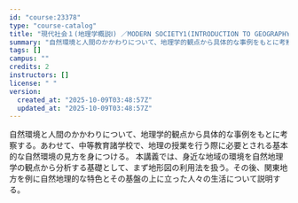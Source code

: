 ```yaml
---
id: "course:23378"
type: "course-catalog"
title: "現代社会１(地理学概説Ⅰ) ／MODERN SOCIETY1(INTRODUCTION TO GEOGRAPHY I)"
summary: "自然環境と人間のかかわりについて、地理学的観点から具体的な事例をもとに考察する。あわせて、中等教育諸学校で、地理の授業を行う際に必要とされる基本的な自然環境の見方を身につける。 本講義では、身近な地域の環境を自然地理学の観点から分析する基礎…"
tags: []
campus: ""
credits: 2
instructors: []
license: " "
version:
  created_at: "2025-10-09T03:48:57Z"
  updated_at: "2025-10-09T03:48:57Z"
---
```


自然環境と人間のかかわりについて、地理学的観点から具体的な事例をもとに考察する。あわせて、中等教育諸学校で、地理の授業を行う際に必要とされる基本的な自然環境の見方を身につける。 本講義では、身近な地域の環境を自然地理学の観点から分析する基礎として、まず地形図の利用法を扱う。その後、関東地方を例に自然地理的な特色とその基盤の上に立った人々の生活について説明する。
